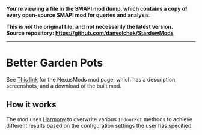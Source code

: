 **You're viewing a file in the SMAPI mod dump, which contains a copy of every open-source SMAPI mod
for queries and analysis.**

**This is _not_ the original file, and not necessarily the latest version.**  
**Source repository: https://github.com/danvolchek/StardewMods**

----

# Better Garden Pots


See [This link](http://www.nexusmods.com/stardewvalley/mods/2209?) for the NexusMods mod page, which has a description, screenshots, and a download of the built mod.

## How it works

The mod uses [Harmony](https://github.com/pardeike/Harmony) to overwrite various `IndoorPot` methods to achieve different results based on the configuration settings the user has specified.